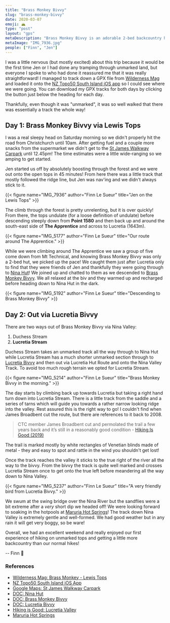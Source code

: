 ```yaml
---
title: "Brass Monkey Bivvy"
slug: "brass-monkey-bivvy"
date: 2020-03-07
emoji: 🏔
type: "post"
layout: "gps"
metaDescription: "Brass Monkey Bivvy is an adorable 2-bed backcountry hut accessible by some beautiful unmarked tops and valleys. I cannot recommend it highly enough!"
metaImage: "IMG_7936.jpg"
people: ["Finn", "Jen"]
---
```


I was a little nervous (but mostly excited) about this trip because it would be the first time Jen or I had done any tramping through unmarked land, but everyone I spoke to who had done it reassured me that it was really straightforward! I managed to track down a GPX file from [Wilderness Mag][1] and loaded it onto the [NZ Topo50 South Island iOS app][2] so I could see where we were going. You can download my GPX tracks for both days by clicking the button just below the heading for each day.

Thankfully, even though it was "unmarked", it was so well walked that there was essentially a track the whole way!

<!--more-->

## Day 1: Brass Monkey Bivvy via Lewis Tops

<div id="Day_1_Brass_Monkey_Bivvy_via_Lewis_Tops"></div>

I was a real sleepy head on Saturday morning so we didn't properly hit the road from Christchurch until 10am. After getting fuel and a couple more snacks from the supermarket we didn't get to the [St James Walkway Carpark][3] until 12.45pm! The time estimates were a little wide-ranging so we amping to get started.

Jen started us off by absolutely boosting through the forest and we were out onto the open tops in 45 minutes! From here there was a little track that mostly followed the ridge line, but Jen was nav'ing and we didn't always stick to it.

{{< figure name="IMG_7936" author="Finn Le Sueur" title="Jen on the Lewis Tops" >}}

The climb through the forest is pretty unrelenting, but it is over quickly! From there, the tops undulate (for a loose definition of undulate) before descending steeply down from __Point 1580__ and then back up and around the south-east side of __The Apprentice__ and across to Lucretia (1643m).

{{< figure name="IMG_5177" author="Finn Le Sueur" title="Our route around The Apprentice." >}}

While we were climbing around The Apprentice we saw a group of five come down from Mt Technical, and knowing Brass Monkey Bivvy was only a 2-bed hut, we picked up the pace! We caught them just after Lucretia only to find that they were friends of Jen and thankfully they were going through to [Nina Hut][4]! We joined up and chatted to them as we descended to [Brass Monkey Bivvy][5]. We all relaxed at the biv and they warmed up and recharged before heading down to Nina Hut in the dark.

{{< figure name="IMG_5192" author="Finn Le Sueur" title="Descending to Brass Monkey Bivvy" >}}

## Day 2: Out via Lucretia Bivvy

<div id="Day_2_Out_via_Lucretia_Bivvy"></div>

There are two ways out of Brass Monkey Bivvy via Nina Valley:

1. Duchess Stream
2. __Lucretia Stream__

Duchess Stream takes an unmarked track all the way through to Nina Hut while Lucretia Stream has a much shorter unmarked section through to [Lucretia Bivvy][6] and then out via Lucretia Hut Route and onto the Nina Valley Track. To avoid too much rough terrain we opted for Lucretia Stream.

{{< figure name="IMG_5214" author="Finn Le Sueur" title="Brass Monkey Bivvy in the morning." >}}

The day starts by climbing back up towards Lucretia but taking a right hand turn down into Lucretia Stream. There is a little track from the saddle and a series of tarns which will guide you towards a rather narrow looking ridge into the valley. Rest assured this is the right way to go! I couldn't find when James Broadbent cut the route, but there are references to it back to 2008.

> CTC member James Broadbent cut and permolated the trail a few years back and it’s still in a reasonably good condition - [Hiking Is Good (2019)][7]

The trail is marked mostly by white rectangles of Venetian blinds made of metal - they and easy to spot and rattle in the wind you shouldn't get lost!

Once the track reaches the valley it sticks to the true right of the river all the way to the bivvy. From the bivvy the track is quite well marked and crosses Lucretia Stream once to get onto the true left before meandering all the way down to Nina Valley.

{{< figure name="IMG_5237" author="Finn Le Sueur" title="A very friendly bird from Lucretia Bivvy." >}}

We swum at the swing bridge over the Nina River but the sandflies were a bit extreme after a _very_ short dip we headed off! We were looking forward to soaking in the hotpools at [Maruria Hot Springs][8]! The track down Nina Valley is extremely gentle and well-formed. We had good weather but in any rain it will get very boggy, so be ware!

Overall, we had an excellent weekend and really enjoyed our first experience of hiking on unmarked tops and getting a little more backcountry than our normal hikes!

-- Finn 👋


### References

- [Wilderness Mag: Brass Monkey - Lewis Tops][1]
- [NZ Topo50 South Island iOS App][2]
- [Google Maps: St James Walkway Carpark][3]
- [DOC: Nina Hut][4]
- [DOC: Brass Monkey Bivvy][5]
- [DOC: Lucretia Bivvy][6]
- [Hiking is Good: Lucretia Valley][7]
- [Maruria Hot Springs][8]

[1]: https://www.wildernessmag.co.nz/trip/brass-monkey-bivouac-lewis-pass-tops-canterbury-west-coast/ "Brass Monkey - Lewis Tops"
[2]: https://apps.apple.com/nz/app/nz-topo50-south-island/id605676156 "NZ Topo50 South Island iOS App"
[3]: https://goo.gl/maps/M4bCCM8F13vuadVL7 "St James Walkway Carpark"
[4]: https://www.doc.govt.nz/parks-and-recreation/places-to-go/canterbury/places/lake-sumner-forest-park/things-to-do/huts/nina-hut/ "DOC: Nina Hut"
[5]: https://www.doc.govt.nz/parks-and-recreation/places-to-go/west-coast/places/lewis-pass-scenic-reserve/things-to-do/huts/brass-monkey-bivvy/ "Brass Monkey Bivvy"
[6]: https://www.doc.govt.nz/parks-and-recreation/places-to-go/canterbury/places/lake-sumner-forest-park/things-to-do/huts/lucretia-hut/ "Lucretia Bivvy"
[7]: https://hikingisgood.com/brass-monkey-bivouac-from-lucretia-valley-and-down-via-duchess-stream/ "Hiking is Good: Lucretia Valley"
[8]: https://www.maruiahotsprings.nz/ "Maruria Hot Springs"


